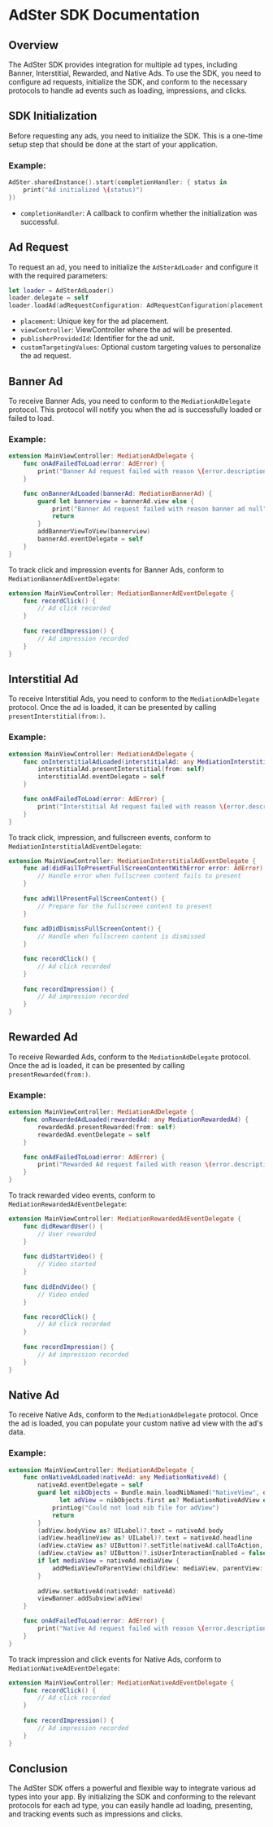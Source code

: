 
# AdSter SDK Documentation

## Overview

The AdSter SDK provides integration for multiple ad types, including Banner, Interstitial, Rewarded, and Native Ads. To use the SDK, you need to configure ad requests, initialize the SDK, and conform to the necessary protocols to handle ad events such as loading, impressions, and clicks.

## SDK Initialization

Before requesting any ads, you need to initialize the SDK. This is a one-time setup step that should be done at the start of your application.

### Example:

```swift
AdSter.sharedInstance().start(completionHandler: { status in
    print("Ad initialized \(status)")
})
```

- `completionHandler`: A callback to confirm whether the initialization was successful.

## Ad Request

To request an ad, you need to initialize the `AdSterAdLoader` and configure it with the required parameters:

```swift
let loader = AdSterAdLoader()
loader.delegate = self
loader.loadAd(adRequestConfiguration: AdRequestConfiguration(placement: key, viewController: self, publisherProvidedId: "Test", customTargetingValues: ["test": "123"]))
```

- `placement`: Unique key for the ad placement.
- `viewController`: ViewController where the ad will be presented.
- `publisherProvidedId`: Identifier for the ad unit.
- `customTargetingValues`: Optional custom targeting values to personalize the ad request.

## Banner Ad

To receive Banner Ads, you need to conform to the `MediationAdDelegate` protocol. This protocol will notify you when the ad is successfully loaded or failed to load.

### Example:

```swift
extension MainViewController: MediationAdDelegate {
    func onAdFailedToLoad(error: AdError) {
        print("Banner Ad request failed with reason \(error.description)")
    }

    func onBannerAdLoaded(bannerAd: MediationBannerAd) {
        guard let bannerview = bannerAd.view else {
            print("Banner Ad request failed with reason banner ad null")
            return
        }
        addBannerViewToView(bannerview)
        bannerAd.eventDelegate = self
    }
}
```

To track click and impression events for Banner Ads, conform to `MediationBannerAdEventDelegate`:

```swift
extension MainViewController: MediationBannerAdEventDelegate {
    func recordClick() {
        // Ad click recorded
    }
    
    func recordImpression() {
        // Ad impression recorded
    }
}
```

## Interstitial Ad

To receive Interstitial Ads, you need to conform to the `MediationAdDelegate` protocol. Once the ad is loaded, it can be presented by calling `presentInterstitial(from:)`.

### Example:

```swift
extension MainViewController: MediationAdDelegate {
    func onInterstitialAdLoaded(interstitialAd: any MediationInterstitialAd) {
        interstitialAd.presentInterstitial(from: self)
        interstitialAd.eventDelegate = self
    }

    func onAdFailedToLoad(error: AdError) {
        print("Interstitial Ad request failed with reason \(error.description)")
    }
}
```

To track click, impression, and fullscreen events, conform to `MediationInterstitialAdEventDelegate`:

```swift
extension MainViewController: MediationInterstitialAdEventDelegate {
    func ad(didFailToPresentFullScreenContentWithError error: AdError) {
        // Handle error when fullscreen content fails to present
    }
    
    func adWillPresentFullScreenContent() {
        // Prepare for the fullscreen content to present
    }
    
    func adDidDismissFullScreenContent() {
        // Handle when fullscreen content is dismissed
    }

    func recordClick() {
        // Ad click recorded
    }
    
    func recordImpression() {
        // Ad impression recorded
    }
}
```

## Rewarded Ad

To receive Rewarded Ads, conform to the `MediationAdDelegate` protocol. Once the ad is loaded, it can be presented by calling `presentRewarded(from:)`.

### Example:

```swift
extension MainViewController: MediationAdDelegate {
    func onRewardedAdLoaded(rewardedAd: any MediationRewardedAd) {
        rewardedAd.presentRewarded(from: self)
        rewardedAd.eventDelegate = self
    }

    func onAdFailedToLoad(error: AdError) {
        print("Rewarded Ad request failed with reason \(error.description)")
    }
}
```

To track rewarded video events, conform to `MediationRewardedAdEventDelegate`:

```swift
extension MainViewController: MediationRewardedAdEventDelegate {
    func didRewardUser() {
        // User rewarded
    }
    
    func didStartVideo() {
        // Video started
    }
    
    func didEndVideo() {
        // Video ended
    }

    func recordClick() {
        // Ad click recorded
    }
    
    func recordImpression() {
        // Ad impression recorded
    }
}
```

## Native Ad

To receive Native Ads, conform to the `MediationAdDelegate` protocol. Once the ad is loaded, you can populate your custom native ad view with the ad's data.

### Example:

```swift
extension MainViewController: MediationAdDelegate {
    func onNativeAdLoaded(nativeAd: any MediationNativeAd) {
        nativeAd.eventDelegate = self
        guard let nibObjects = Bundle.main.loadNibNamed("NativeView", owner: nil, options: nil),
              let adView = nibObjects.first as? MediationNativeAdView else {
            printLog("Could not load nib file for adView")
            return
        }
        (adView.bodyView as? UILabel)?.text = nativeAd.body
        (adView.headlineView as? UILabel)?.text = nativeAd.headline
        (adView.ctaView as? UIButton)?.setTitle(nativeAd.callToAction, for: .normal)
        (adView.ctaView as? UIButton)?.isUserInteractionEnabled = false
        if let mediaView = nativeAd.mediaView {
            addMediaViewToParentView(childView: mediaView, parentView: adView.mediaView)
        }
        
        adView.setNativeAd(nativeAd: nativeAd)
        viewBanner.addSubview(adView)
    }

    func onAdFailedToLoad(error: AdError) {
        print("Native Ad request failed with reason \(error.description)")
    }
}
```

To track impression and click events for Native Ads, conform to `MediationNativeAdEventDelegate`:

```swift
extension MainViewController: MediationNativeAdEventDelegate {
    func recordClick() {
        // Ad click recorded
    }
    
    func recordImpression() {
        // Ad impression recorded
    }
}
```

## Conclusion

The AdSter SDK offers a powerful and flexible way to integrate various ad types into your app. By initializing the SDK and conforming to the relevant protocols for each ad type, you can easily handle ad loading, presenting, and tracking events such as impressions and clicks.
